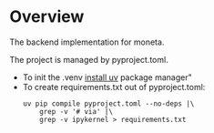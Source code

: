 # Overview

The backend implementation for moneta.

The project is managed by pyproject.toml.

* To init the .venv  [install uv](https://docs.astral.sh/uv/getting-started/installation/) package manager"
* To create requirements.txt out of pyproject.toml:
    ```shell
    uv pip compile pyproject.toml --no-deps |\
        grep -v '# via' |\
        grep -v ipykernel > requirements.txt 
    ```

